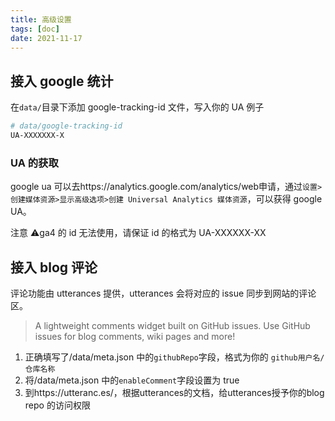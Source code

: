 ```yaml
---
title: 高级设置
tags: [doc]
date: 2021-11-17
---
```


## 接入 google 统计

在`data/`目录下添加 google-tracking-id 文件，写入你的 UA
例子

```bash
# data/google-tracking-id
UA-XXXXXXX-X
```

### UA 的获取

google ua 可以去https://analytics.google.com/analytics/web申请，通过`设置>创建媒体资源>显示高级选项>创建 Universal Analytics 媒体资源`，可以获得 google UA。

注意 ⚠️ga4 的 id 无法使用，请保证 id 的格式为 UA-XXXXXX-XX

## 接入 blog 评论

评论功能由 utterances 提供，utterances 会将对应的 issue 同步到网站的评论区。

> A lightweight comments widget built on GitHub issues. Use GitHub issues for blog comments, wiki pages and more!

1. 正确填写了/data/meta.json 中的`githubRepo`字段，格式为你的 `github用户名/仓库名称`
2. 将/data/meta.json 中的`enableComment`字段设置为 true
3. 到https://utteranc.es/，根据utterances的文档，给utterances授予你的blog repo 的访问权限

